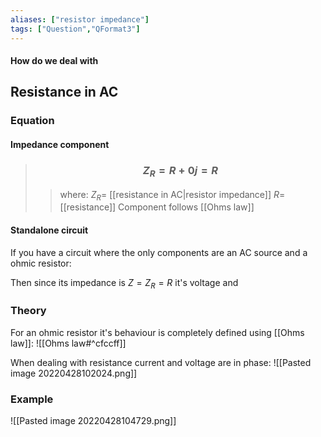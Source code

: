 ```yaml
---
aliases: ["resistor impedance"]
tags: ["Question","QFormat3"]
---
```


#### How do we deal with
## Resistance in AC
### Equation
#### Impedance component
> ### $$ Z_{R} = R + 0j = R $$ 
>> where:
>> $Z_{R}=$ [[resistance in AC|resistor impedance]]
>> $R=$ [[resistance]]
>> Component follows [[Ohms law]]

#### Standalone circuit
If you have a circuit where the only components are an AC source and a ohmic resistor:

Then since its impedance is $Z=Z_{R}=R$ it's voltage and  

### Theory
For an ohmic resistor it's behaviour is completely defined using [[Ohms law]]:
![[Ohms law#^cfccff]]

When dealing with resistance current and voltage are in phase:
![[Pasted image 20220428102024.png]]

### Example
![[Pasted image 20220428104729.png]]